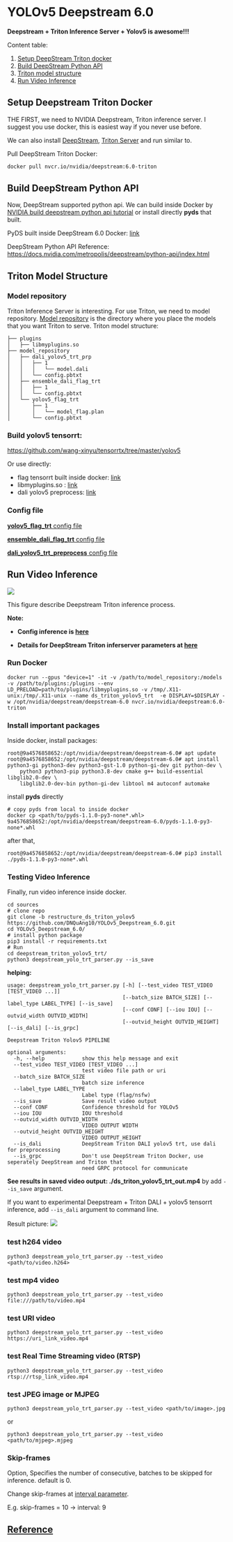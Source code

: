 # YOLOv5 Deepstream 6.0

**Deepstream + Triton Inference Server + Yolov5 is awesome!!!**

Content table:
1. [Setup DeepStream Triton docker](#setup-deepstream-triton-docker)
2. [Build DeepStream Python API](#build-deepstream-python-api) 
3. [Triton model structure](#triton-model-structure)
4. [Run Video Inference](#run-video-inference)

## Setup Deepstream Triton Docker
THE FIRST, we need to NVIDIA Deepstream, Triton inference server. I suggest you use docker, this is easiest way if you never use before. 

We can also install [DeepStream](https://docs.nvidia.com/metropolis/deepstream/dev-guide/text/DS_Quickstart.html#dgpu-setup-for-ubuntu), [Triton Server](https://github.com/triton-inference-server/server) and run similar to.

Pull DeepStream Triton Docker:
```bash
docker pull nvcr.io/nvidia/deepstream:6.0-triton
```

## Build DeepStream Python API
Now, DeepStream supported python api. We can build inside Docker by [NVIDIA build deepstream python api tutorial](https://github.com/NVIDIA-AI-IOT/deepstream_python_apps/tree/master/bindings) or install directly **pyds** that built.

PyDS built inside DeepStream 6.0 Docker: [link](https://drive.google.com/file/d/1ZeEtzNIdNJvwopyBZwCNk7kjarTE2bsA/view?usp=sharing)

DeepStream Python API Reference: https://docs.nvidia.com/metropolis/deepstream/python-api/index.html

## Triton Model Structure
### Model repository
Triton Inference Server is interesting.
For use Triton, we need to model repository. [Model repository](https://github.com/triton-inference-server/server/blob/main/docs/model_repository.md#model-repository) is the directory where you place the models that you want Triton to serve. 
Triton model structure:
```
├── plugins
│   ├── libmyplugins.so
├── model_repository
│   ├── dali_yolov5_trt_prp
│   │   ├── 1
│   │   │   └── model.dali
│   │   └── config.pbtxt
│   ├── ensemble_dali_flag_trt
│   │   ├── 1
│   │   └── config.pbtxt
│   └── yolov5_flag_trt
│       ├── 1
│       │   └── model_flag.plan
│       └── config.pbtxt

```

### Build yolov5 tensorrt: 
https://github.com/wang-xinyu/tensorrtx/tree/master/yolov5

Or use directly:
- flag tensorrt built inside docker: [link](https://drive.google.com/file/d/1zHBqrup_FHYAX8l9r72UtE9VCf9HYPGg/view?usp=sharing)
- libmyplugins.so : [link](https://drive.google.com/file/d/1MVV96ao1LHXv53zOZPzejf8b1TWpIw7u/view?usp=sharing)
- dali yolov5 preprocess: [link](https://drive.google.com/file/d/17rOQzY7HOyoPnWPjCwn7N6QCPwQbBgVA/view?usp=sharing)

### Config file
[**yolov5_flag_trt** config file](./triton_server_config_file/yolov5_flag_trt_config.pbtxt)

[**ensemble_dali_flag_trt** config file](./triton_server_config_file/ensemble_dali_flag_trt_config.pbtxt)

[**dali_yolov5_trt_preprocess** config file](./triton_server_config_file/dali_yolov5_trt_preprocess_config.pbtxt)

## Run Video Inference 
![](./fig_ds_triton.PNG)

This figure describe Deepstream Triton inference process.

**Note:**

- **Config inference is [here](./config_ds_triton_infer/ds_yolov5_trt_nopostprocess.txt)**

- **Details for DeepStream Triton inferserver parameters at [here](https://docs.nvidia.com/metropolis/deepstream/dev-guide/text/DS_plugin_gst-nvinferserver.html)**

### Run Docker
```
docker run --gpus "device=1" -it -v /path/to/model_repository:/models -v /path/to/plugins:/plugins --env LD_PRELOAD=path/to/plugins/libmyplugins.so -v /tmp/.X11-unix:/tmp/.X11-unix --name ds_triton_yolov5_trt  -e DISPLAY=$DISPLAY -w /opt/nvidia/deepstream/deepstream-6.0 nvcr.io/nvidia/deepstream:6.0-triton
```

### Install important packages
Inside docker, install packages:
```
root@9a4576858652:/opt/nvidia/deepstream/deepstream-6.0# apt update
root@9a4576858652:/opt/nvidia/deepstream/deepstream-6.0# apt install python3-gi python3-dev python3-gst-1.0 python-gi-dev git python-dev \
    python3 python3-pip python3.8-dev cmake g++ build-essential libglib2.0-dev \
    libglib2.0-dev-bin python-gi-dev libtool m4 autoconf automake 
```

install **pyds** directly
```
# copy pyds from local to inside docker 
docker cp <path/to/pyds-1.1.0-py3-none*.whl> 9a4576858652:/opt/nvidia/deepstream/deepstream-6.0/pyds-1.1.0-py3-none*.whl
```
after that,
```
root@9a4576858652:/opt/nvidia/deepstream/deepstream-6.0# pip3 install ./pyds-1.1.0-py3-none*.whl
```

### Testing Video Inference
Finally, run video inference inside docker.
```
cd sources
# clone repo
git clone -b restructure_ds_triton_yolov5 https://github.com/DNQuAng10/YOLOv5_Deepstream_6.0.git
cd YOLOv5_Deepstream_6.0/
# install python package
pip3 install -r requirements.txt
# Run 
cd deepstream_triton_yolov5_trt/
python3 deepstream_yolo_trt_parser.py --is_save
```


**helping:**
```
usage: deepstream_yolo_trt_parser.py [-h] [--test_video TEST_VIDEO [TEST_VIDEO ...]]
                                     [--batch_size BATCH_SIZE] [--label_type LABEL_TYPE] [--is_save]
                                     [--conf CONF] [--iou IOU] [--outvid_width OUTVID_WIDTH]
                                     [--outvid_height OUTVID_HEIGHT] [--is_dali] [--is_grpc]

Deepstream Triton Yolov5 PIPELINE

optional arguments:
  -h, --help            show this help message and exit
  --test_video TEST_VIDEO [TEST_VIDEO ...]
                        test video file path or uri
  --batch_size BATCH_SIZE
                        batch size inference
  --label_type LABEL_TYPE
                        Label type (flag/nsfw)
  --is_save             Save result video output
  --conf CONF           Confidence threshold for YOLOv5
  --iou IOU             IOU threshold
  --outvid_width OUTVID_WIDTH
                        VIDEO OUTPUT WIDTH
  --outvid_height OUTVID_HEIGHT
                        VIDEO OUTPUT_HEIGHT
  --is_dali             DeepStream Triton DALI yolov5 trt, use dali for preprocessing
  --is_grpc             Don't use DeepStream Triton Docker, use seperately DeepStream and Triton that
                        need GRPC protocol for communicate

```

**See results in saved video output: ./ds_triton_yolov5_trt_out.mp4** by add `--is_save` argument.

If you want to experimental Deepstream + Triton DALI + yolov5 tensorrt inference, add `--is_dali` argument to command line. 


Result picture:
![](fig_result.PNG)

### test h264 video 
```
python3 deepstream_yolo_trt_parser.py --test_video <path/to/video.h264>
```

### test mp4 video 
```
python3 deepstream_yolo_trt_parser.py --test_video file:///path/to/video.mp4
```

### test URI video 
```
python3 deepstream_yolo_trt_parser.py --test_video https://uri_link_video.mp4
```

### test Real Time Streaming video (RTSP) 
```
python3 deepstream_yolo_trt_parser.py --test_video rtsp://rtsp_link_video.mp4
```

### test JPEG image or MJPEG
```
python3 deepstream_yolo_trt_parser.py --test_video <path/to/image>.jpg
```
or 
```
python3 deepstream_yolo_trt_parser.py --test_video <path/to/mjpeg>.mjpeg
```

### Skip-frames
Option, Specifies the number of consecutive, batches to be skipped for inference. default is 0. 

Change skip-frames at [interval parameter](./config_ds_triton_infer/ds_yolov5_trt_nopostprocess.txt#L55). 

E.g. skip-frames = 10 -> interval: 9

## [Reference](./reference.md)
